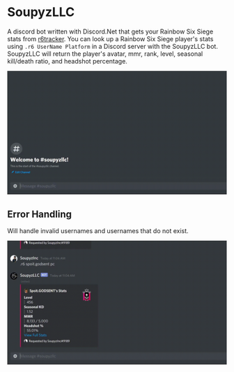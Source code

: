 # SoupyzLLC
A discord bot written with Discord.Net that gets your Rainbow Six Siege stats from [r6tracker](https://r6.tracker.network/). You can look up a Rainbow Six Siege player's stats using `.r6 UserName Platform` in a Discord server with the SoupyzLLC bot. SoupyzLLC will return the player's avatar, mmr, rank, level, seasonal kill/death ratio, and headshot percentage.

![](https://github.com/SoupyzInc/SoupyzLLC/blob/main/Wiki/search%20example.gif)

## Error Handling
Will handle invalid usernames and usernames that do not exist.

![](https://github.com/SoupyzInc/SoupyzLLC/blob/main/Wiki/error%20handling.gif)
